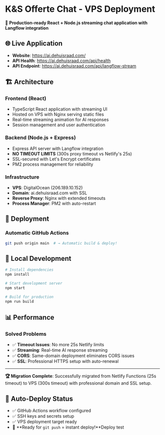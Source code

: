 # K&S Offerte Chat - VPS Deployment

🚀 **Production-ready React + Node.js streaming chat application with Langflow integration**

## 🌐 Live Application
- **Website**: https://ai.dehuisraad.com/
- **API Health**: https://ai.dehuisraad.com/api/health
- **API Endpoint**: https://ai.dehuisraad.com/api/langflow-stream

## 🏗️ Architecture

### Frontend (React)
- TypeScript React application with streaming UI
- Hosted on VPS with Nginx serving static files
- Real-time streaming animation for AI responses
- Session management and user authentication

### Backend (Node.js + Express)
- Express API server with Langflow integration
- **NO TIMEOUT LIMITS** (300s proxy timeout vs Netlify's 25s)
- SSL-secured with Let's Encrypt certificates
- PM2 process management for reliability

### Infrastructure
- **VPS**: DigitalOcean (206.189.10.152)
- **Domain**: ai.dehuisraad.com with SSL
- **Reverse Proxy**: Nginx with extended timeouts
- **Process Manager**: PM2 with auto-restart

## 🚀 Deployment

### Automatic GitHub Actions
```bash
git push origin main  # → Automatic build & deploy!
```

## 🔧 Local Development

```bash
# Install dependencies
npm install

# Start development server
npm start

# Build for production
npm run build
```

## 📊 Performance

### Solved Problems
- ✅ **Timeout Issues**: No more 25s Netlify limits
- ✅ **Streaming**: Real-time AI response streaming
- ✅ **CORS**: Same-domain deployment eliminates CORS issues
- ✅ **SSL**: Professional HTTPS setup with auto-renewal

---

**🏆 Migration Complete**: Successfully migrated from Netlify Functions (25s timeout) to VPS (300s timeout) with professional domain and SSL setup.

## 🔄 Auto-Deploy Status
- ✅ GitHub Actions workflow configured
- ✅ SSH keys and secrets setup  
- ✅ VPS deployment target ready
- 🚀 **Ready for `git push` = instant deploy!**Deploy test
